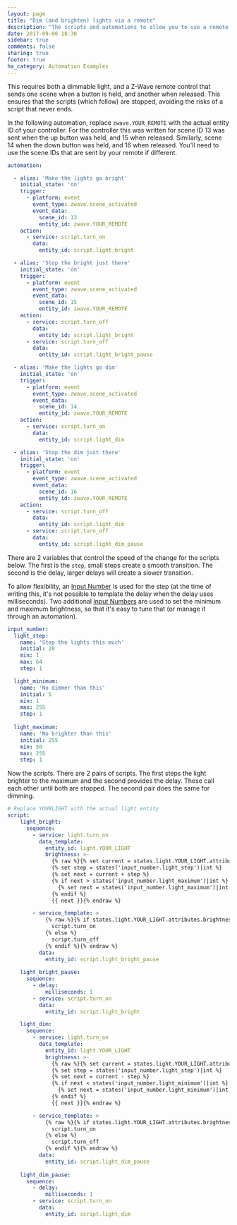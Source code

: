 ```yaml
---
layout: page
title: "Dim (and brighten) lights via a remote"
description: "The scripts and automations to allow you to use a remote to dim and brighten a light"
date: 2017-09-06 18:30
sidebar: true
comments: false
sharing: true
footer: true
ha_category: Automation Examples
---
```


This requires both a dimmable light, and a Z-Wave remote control that sends one scene when a button is held, and another when released. This ensures that the scripts (which follow) are stopped, avoiding the risks of a script that never ends.

In the following automation, replace `zwave.YOUR_REMOTE` with the actual entity ID of your controller. For the controller this was written for scene ID 13 was sent when the up button was held, and 15 when released. Similarly, scene 14 when the down button was held, and 16 when released. You'll need to use the scene IDs that are sent by your remote if different.

```yaml
automation: 

  - alias: 'Make the lights go bright'
    initial_state: 'on'
    trigger:
      - platform: event
        event_type: zwave.scene_activated
        event_data:
          scene_id: 13
          entity_id: zwave.YOUR_REMOTE
    action:
      - service: script.turn_on
        data:
          entity_id: script.light_bright

  - alias: 'Stop the bright just there'
    initial_state: 'on'
    trigger:
      - platform: event
        event_type: zwave.scene_activated
        event_data:
          scene_id: 15
          entity_id: zwave.YOUR_REMOTE
    action:
      - service: script.turn_off
        data:
          entity_id: script.light_bright
      - service: script.turn_off
        data:
          entity_id: script.light_bright_pause

  - alias: 'Make the lights go dim'
    initial_state: 'on'
    trigger:
      - platform: event
        event_type: zwave.scene_activated
        event_data:
          scene_id: 14
          entity_id: zwave.YOUR_REMOTE
    action:
      - service: script.turn_on
        data:
          entity_id: script.light_dim

  - alias: 'Stop the dim just there'
    initial_state: 'on'
    trigger:
      - platform: event
        event_type: zwave.scene_activated
        event_data:
          scene_id: 16
          entity_id: zwave.YOUR_REMOTE
    action:
      - service: script.turn_off
        data:
          entity_id: script.light_dim
      - service: script.turn_off
        data:
          entity_id: script.light_dim_pause
```

There are 2 variables that control the speed of the change for the scripts below. The first is the `step`, small steps create a smooth transition. The second is the delay, larger delays will create a slower transition.

To allow flexibility, an [Input Number](/components/input_number/) is used for the step (at the time of writing this, it's not possible to template the delay when the delay uses milliseconds). Two additional [Input Numbers](/components/input_number/) are used to set the minimum and maximum brightness, so that it's easy to tune that (or manage it through an automation).

```yaml
input_number:
  light_step:
    name: 'Step the lights this much'
    initial: 20
    min: 1
    max: 64
    step: 1

  light_minimum:
    name: 'No dimmer than this'
    initial: 5
    min: 1
    max: 255
    step: 1
    
  light_maximum:
    name: 'No brighter than this'
    initial: 255
    min: 50
    max: 255
    step: 1
```

Now the scripts. There are 2 pairs of scripts. The first steps the light brighter to the maximum and the second provides the delay. These call each other until both are stopped. The second pair does the same for dimming.

```yaml
# Replace YOURLIGHT with the actual light entity
script:
    light_bright:
      sequence:
        - service: light.turn_on
          data_template:
            entity_id: light.YOUR_LIGHT
            brightness: >-
              {% raw %}{% set current = states.light.YOUR_LIGHT.attributes.brightness|default(0)|int %}
              {% set step = states('input_number.light_step')|int %}
              {% set next = current + step %}
              {% if next > states('input_number.light_maximum')|int %}
                {% set next = states('input_number.light_maximum')|int %}
              {% endif %}
              {{ next }}{% endraw %}

        - service_template: >
            {% raw %}{% if states.light.YOUR_LIGHT.attributes.brightness|default(0)|int < states('input_slider.light_maximum')|int %}
              script.turn_on
            {% else %}
              script.turn_off
            {% endif %}{% endraw %}
          data:
            entity_id: script.light_bright_pause
        
    light_bright_pause:
      sequence:
        - delay:
            milliseconds: 1
        - service: script.turn_on
          data:
            entity_id: script.light_bright

    light_dim:
      sequence:
        - service: light.turn_on
          data_template:
            entity_id: light.YOUR_LIGHT
            brightness: >-
              {% raw %}{% set current = states.light.YOUR_LIGHT.attributes.brightness|default(0)|int %}
              {% set step = states('input_number.light_step')|int %}
              {% set next = current - step %}
              {% if next < states('input_number.light_minimum')|int %}
                {% set next = states('input_number.light_minimum')|int %}
              {% endif %}
              {{ next }}{% endraw %}

        - service_template: >
            {% raw %}{% if states.light.YOUR_LIGHT.attributes.brightness|default(0)|int > states('input_slider.light_minimum')|int %}
              script.turn_on
            {% else %}
              script.turn_off
            {% endif %}{% endraw %}
          data:
            entity_id: script.light_dim_pause
        
    light_dim_pause:
      sequence:
        - delay:
            milliseconds: 1
        - service: script.turn_on
          data:
            entity_id: script.light_dim
```
